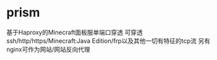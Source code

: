 # prism
基于Haproxy的Minecraft面板服单端口穿透
可穿透ssh/http/https/Minecraft:Java Edition/frp以及其他一切有特征的tcp流
另有nginx可作为网站/网站反向代理

